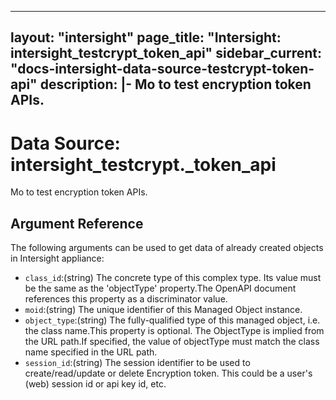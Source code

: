 
---
layout: "intersight"
page_title: "Intersight: intersight_testcrypt_token_api"
sidebar_current: "docs-intersight-data-source-testcrypt-token-api"
description: |-
Mo to test encryption token APIs.
---

# Data Source: intersight_testcrypt._token_api
Mo to test encryption token APIs.
## Argument Reference
The following arguments can be used to get data of already created objects in Intersight appliance:
* `class_id`:(string) The concrete type of this complex type. Its value must be the same as the 'objectType' property.The OpenAPI document references this property as a discriminator value. 
* `moid`:(string) The unique identifier of this Managed Object instance. 
* `object_type`:(string) The fully-qualified type of this managed object, i.e. the class name.This property is optional. The ObjectType is implied from the URL path.If specified, the value of objectType must match the class name specified in the URL path. 
* `session_id`:(string) The session identifier to be used to create/read/update or delete Encryption token. This could be a user's (web) session id or api key id, etc. 
